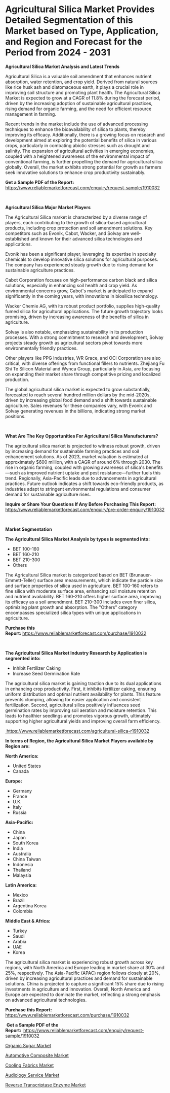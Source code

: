 <p><h1>Agricultural Silica Market Provides Detailed Segmentation of this Market based on Type, Application, and Region and Forecast for the Period from 2024 - 2031</h1></p><p><strong>Agricultural Silica Market Analysis and Latest Trends</strong></p>
<p><p>Agricultural Silica is a valuable soil amendment that enhances nutrient absorption, water retention, and crop yield. Derived from natural sources like rice husk ash and diatomaceous earth, it plays a crucial role in improving soil structure and promoting plant health. The Agricultural Silica Market is expected to grow at a CAGR of 11.8% during the forecast period, driven by the increasing adoption of sustainable agricultural practices, rising demand for organic farming, and the need for efficient resource management in farming.</p><p>Recent trends in the market include the use of advanced processing techniques to enhance the bioavailability of silica to plants, thereby improving its efficacy. Additionally, there is a growing focus on research and development aimed at exploring the potential benefits of silica in various crops, particularly in combating abiotic stresses such as drought and salinity. The expansion of agricultural activities in emerging economies, coupled with a heightened awareness of the environmental impact of conventional farming, is further propelling the demand for agricultural silica globally. Overall, the market exhibits strong potential for growth as farmers seek innovative solutions to enhance crop productivity sustainably.</p></p>
<p><strong>Get a Sample PDF of the Report:&nbsp;</strong> <a href="https://www.reliablemarketforecast.com/enquiry/request-sample/1910032?utm_campaign=1110&utm_medium=2&utm_source=Github&utm_content=ia&utm_term=13112024&utm_id=agricultural-silica">https://www.reliablemarketforecast.com/enquiry/request-sample/1910032</a></p>
<p>&nbsp;</p>
<p><strong>Agricultural Silica Major Market Players</strong></p>
<p><p>The Agricultural Silica market is characterized by a diverse range of players, each contributing to the growth of silica-based agricultural products, including crop protection and soil amendment solutions. Key competitors such as Evonik, Cabot, Wacker, and Solvay are well-established and known for their advanced silica technologies and applications.</p><p>Evonik has been a significant player, leveraging its expertise in specialty chemicals to develop innovative silica solutions for agricultural purposes. The company has experienced steady growth due to rising demand for sustainable agriculture practices.</p><p>Cabot Corporation focuses on high-performance carbon black and silica solutions, especially in enhancing soil health and crop yield. As environmental concerns grow, Cabot's market is anticipated to expand significantly in the coming years, with innovations in biosilica technology.</p><p>Wacker Chemie AG, with its robust product portfolio, supplies high-quality fumed silica for agricultural applications. The future growth trajectory looks promising, driven by increasing awareness of the benefits of silica in agriculture.</p><p>Solvay is also notable, emphasizing sustainability in its production processes. With a strong commitment to research and development, Solvay projects steady growth as agricultural sectors pivot towards more environmentally friendly practices.</p><p>Other players like PPG Industries, WR Grace, and OCI Corporation are also critical, with diverse offerings from functional fillers to nutrients. Zhejiang Fu Shi Te Silicon Material and Wynca Group, particularly in Asia, are focusing on expanding their market share through competitive pricing and localized production.</p><p>The global agricultural silica market is expected to grow substantially, forecasted to reach several hundred million dollars by the mid-2020s, driven by increasing global food demand and a shift towards sustainable agriculture. Sales revenues for these companies vary, with Evonik and Solvay generating revenues in the billions, indicating strong market positions.</p></p>
<p>&nbsp;</p>
<p><strong>What Are The Key Opportunities For Agricultural Silica Manufacturers?</strong></p>
<p><p>The agricultural silica market is projected to witness robust growth, driven by increasing demand for sustainable farming practices and soil enhancement solutions. As of 2023, market valuation is estimated at approximately $600 million, with a CAGR of around 6% through 2030. The rise in organic farming, coupled with growing awareness of silica's benefits—such as improved nutrient uptake and pest resistance—further fuels this trend. Regionally, Asia-Pacific leads due to advancements in agricultural practices. Future outlook indicates a shift towards eco-friendly products, as industries adapt to stringent environmental regulations and consumer demand for sustainable agriculture rises.</p></p>
<p><strong>Inquire or Share Your Questions If Any Before Purchasing This Report:</strong> <a href="https://www.reliablemarketforecast.com/enquiry/pre-order-enquiry/1910032?utm_campaign=1110&utm_medium=2&utm_source=Github&utm_content=ia&utm_term=13112024&utm_id=agricultural-silica">https://www.reliablemarketforecast.com/enquiry/pre-order-enquiry/1910032</a></p>
<p>&nbsp;</p>
<p><strong>Market Segmentation</strong></p>
<p><strong>The Agricultural Silica Market Analysis by types is segmented into:</strong></p>
<p><ul><li>BET 100-160</li><li>BET 160-210</li><li>BET 210-300</li><li>Others</li></ul></p>
<p><p>The Agricultural Silica market is categorized based on BET (Brunauer-Emmett-Teller) surface area measurements, which indicate the particle size and surface properties of silica used in agriculture. BET 100-160 refers to fine silica with moderate surface area, enhancing soil moisture retention and nutrient availability. BET 160-210 offers higher surface area, improving its efficacy as a soil amendment. BET 210-300 includes even finer silica, optimizing plant growth and absorption. The "Others" category encompasses specialized silica types with unique applications in agriculture.</p></p>
<p><strong>Purchase this Report:&nbsp;</strong><a href="https://www.reliablemarketforecast.com/purchase/1910032?utm_campaign=1110&utm_medium=2&utm_source=Github&utm_content=ia&utm_term=13112024&utm_id=agricultural-silica">https://www.reliablemarketforecast.com/purchase/1910032</a></p>
<p>&nbsp;</p>
<p><strong>The Agricultural Silica Market Industry Research by Application is segmented into:</strong></p>
<p><ul><li>Inhibit Fertilizer Caking</li><li>Increase Seed Germination Rate</li></ul></p>
<p><p>The agricultural silica market is gaining traction due to its dual applications in enhancing crop productivity. First, it inhibits fertilizer caking, ensuring uniform distribution and optimal nutrient availability for plants. This feature prevents clumping, allowing for easier application and consistent fertilization. Second, agricultural silica positively influences seed germination rates by improving soil aeration and moisture retention. This leads to healthier seedlings and promotes vigorous growth, ultimately supporting higher agricultural yields and improving overall farm efficiency.</p></p>
<p><a href="https://www.reliablemarketforecast.com/agricultural-silica-r1910032?utm_campaign=1110&utm_medium=2&utm_source=Github&utm_content=ia&utm_term=13112024&utm_id=agricultural-silica">&nbsp;https://www.reliablemarketforecast.com/agricultural-silica-r1910032</a></p>
<p><strong>In terms of Region, the Agricultural Silica Market Players available by Region are:</strong></p>
<p>
    <p> <strong> North America: </strong>
        <ul>
            <li>United States</li>
            <li>Canada</li>
        </ul>
        </p> 
    <p> <strong> Europe: </strong>
        <ul>
            <li>Germany</li>
            <li>France</li>
            <li>U.K.</li>
            <li>Italy</li>
            <li>Russia</li>
        </ul>
        </p> 
    <p> <strong> Asia-Pacific: </strong>
        <ul>
            <li>China</li>
            <li>Japan</li>
            <li>South Korea</li>
            <li>India</li>
            <li>Australia</li>
            <li>China Taiwan</li>
            <li>Indonesia</li>
            <li>Thailand</li>
            <li>Malaysia</li>
        </ul>
        </p> 
    <p> <strong> Latin America: </strong>
        <ul>
            <li>Mexico</li>
            <li>Brazil</li>
            <li>Argentina Korea</li>
            <li>Colombia</li>
        </ul>
        </p> 
    <p> <strong> Middle East & Africa: </strong>
        <ul>
            <li>Turkey</li>
            <li>Saudi</li>
            <li>Arabia</li>
            <li>UAE</li>
            <li>Korea</li>
        </ul>
    </p>
    </p>
<p><p>The agricultural silica market is experiencing robust growth across key regions, with North America and Europe leading in market share at 30% and 25%, respectively. The Asia-Pacific (APAC) region follows closely at 20%, driven by increasing agricultural practices and demand for sustainable solutions. China is projected to capture a significant 15% share due to rising investments in agriculture and innovation. Overall, North America and Europe are expected to dominate the market, reflecting a strong emphasis on advanced agricultural technologies.</p></p>
<p><strong>Purchase this Report: </strong><a href="https://www.reliablemarketforecast.com/purchase/1910032?utm_campaign=1110&utm_medium=2&utm_source=Github&utm_content=ia&utm_term=13112024&utm_id=agricultural-silica">https://www.reliablemarketforecast.com/purchase/1910032</a></p>
<p>&nbsp;<strong>Get a Sample PDF of the Report:&nbsp;&nbsp;</strong><a href="https://www.reliablemarketforecast.com/enquiry/request-sample/1910032?utm_campaign=1110&utm_medium=2&utm_source=Github&utm_content=ia&utm_term=13112024&utm_id=agricultural-silica">https://www.reliablemarketforecast.com/enquiry/request-sample/1910032</a></p>
<p><strong></strong></p>
<p><p><a href="https://www.linkedin.com/pulse/organic-sugar-market-indicators-size-regional-breakdown-fnryf?utm_campaign=1110&utm_medium=2&utm_source=Github&utm_content=ia&utm_term=13112024&utm_id=agricultural-silica">Organic Sugar Market</a></p><p><a href="https://www.linkedin.com/pulse/automotive-composite-market-research-report-forecast-growth-5jkjf?utm_campaign=1110&utm_medium=2&utm_source=Github&utm_content=ia&utm_term=13112024&utm_id=agricultural-silica">Automotive Composite Market</a></p><p><a href="https://www.linkedin.com/pulse/cooling-fabrics-market-overview-global-trends-future-prospects-m7pyf?utm_campaign=1110&utm_medium=2&utm_source=Github&utm_content=ia&utm_term=13112024&utm_id=agricultural-silica">Cooling Fabrics Market</a></p><p><a href="https://issuu.com/reportprime-2/docs/audiology-service-market-size-2030._d7486440e5ca58?utm_campaign=1110&utm_medium=2&utm_source=Github&utm_content=ia&utm_term=13112024&utm_id=agricultural-silica">Audiology Service Market</a></p><p><a href="https://issuu.com/reportprime-2/docs/reverse-transcriptase-enzyme-market_2dae76a488fa95?utm_campaign=1110&utm_medium=2&utm_source=Github&utm_content=ia&utm_term=13112024&utm_id=agricultural-silica">Reverse Transcriptase Enzyme Market</a></p></p>